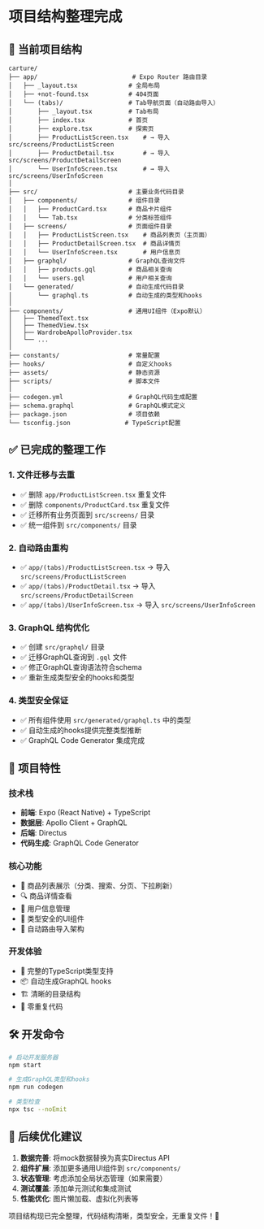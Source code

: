 # 项目结构整理完成

## 📁 当前项目结构

```
carture/
├── app/                          # Expo Router 路由目录
│   ├── _layout.tsx              # 全局布局
│   ├── +not-found.tsx           # 404页面
│   └── (tabs)/                  # Tab导航页面（自动路由导入）
│       ├── _layout.tsx          # Tab布局
│       ├── index.tsx            # 首页
│       ├── explore.tsx          # 探索页
│       ├── ProductListScreen.tsx    # → 导入 src/screens/ProductListScreen
│       ├── ProductDetail.tsx        # → 导入 src/screens/ProductDetailScreen
│       └── UserInfoScreen.tsx       # → 导入 src/screens/UserInfoScreen
│
├── src/                         # 主要业务代码目录
│   ├── components/              # 组件目录
│   │   ├── ProductCard.tsx      # 商品卡片组件
│   │   └── Tab.tsx              # 分类标签组件
│   ├── screens/                 # 页面组件目录
│   │   ├── ProductListScreen.tsx    # 商品列表页（主页面）
│   │   ├── ProductDetailScreen.tsx  # 商品详情页
│   │   └── UserInfoScreen.tsx       # 用户信息页
│   ├── graphql/                 # GraphQL查询文件
│   │   ├── products.gql         # 商品相关查询
│   │   └── users.gql            # 用户相关查询
│   └── generated/               # 自动生成代码目录
│       └── graphql.ts           # 自动生成的类型和hooks
│
├── components/                  # 通用UI组件（Expo默认）
│   ├── ThemedText.tsx
│   ├── ThemedView.tsx
│   ├── WardrobeApolloProvider.tsx
│   └── ...
│
├── constants/                   # 常量配置
├── hooks/                       # 自定义hooks
├── assets/                      # 静态资源
├── scripts/                     # 脚本文件
│
├── codegen.yml                  # GraphQL代码生成配置
├── schema.graphql               # GraphQL模式定义
├── package.json                 # 项目依赖
└── tsconfig.json               # TypeScript配置
```

## ✅ 已完成的整理工作

### 1. 文件迁移与去重
- ✅ 删除 `app/ProductListScreen.tsx` 重复文件
- ✅ 删除 `components/ProductCard.tsx` 重复文件
- ✅ 迁移所有业务页面到 `src/screens/` 目录
- ✅ 统一组件到 `src/components/` 目录

### 2. 自动路由重构
- ✅ `app/(tabs)/ProductListScreen.tsx` → 导入 `src/screens/ProductListScreen`
- ✅ `app/(tabs)/ProductDetail.tsx` → 导入 `src/screens/ProductDetailScreen`
- ✅ `app/(tabs)/UserInfoScreen.tsx` → 导入 `src/screens/UserInfoScreen`

### 3. GraphQL 结构优化
- ✅ 创建 `src/graphql/` 目录
- ✅ 迁移GraphQL查询到 `.gql` 文件
- ✅ 修正GraphQL查询语法符合schema
- ✅ 重新生成类型安全的hooks和类型

### 4. 类型安全保证
- ✅ 所有组件使用 `src/generated/graphql.ts` 中的类型
- ✅ 自动生成的hooks提供完整类型推断
- ✅ GraphQL Code Generator 集成完成

## 🎯 项目特性

### 技术栈
- **前端**: Expo (React Native) + TypeScript
- **数据层**: Apollo Client + GraphQL
- **后端**: Directus
- **代码生成**: GraphQL Code Generator

### 核心功能
- 📱 商品列表展示（分类、搜索、分页、下拉刷新）
- 🔍 商品详情查看
- 👤 用户信息管理
- 🎨 类型安全的UI组件
- 🚀 自动路由导入架构

### 开发体验
- 🔧 完整的TypeScript类型支持
- 📦 自动生成GraphQL hooks
- 🏗️ 清晰的目录结构
- 🚫 零重复代码

## 🛠️ 开发命令

```bash
# 启动开发服务器
npm start

# 生成GraphQL类型和hooks
npm run codegen

# 类型检查
npx tsc --noEmit
```

## 📝 后续优化建议

1. **数据完善**: 将mock数据替换为真实Directus API
2. **组件扩展**: 添加更多通用UI组件到 `src/components/`
3. **状态管理**: 考虑添加全局状态管理（如果需要）
4. **测试覆盖**: 添加单元测试和集成测试
5. **性能优化**: 图片懒加载、虚拟化列表等

项目结构现已完全整理，代码结构清晰，类型安全，无重复文件！🎉
